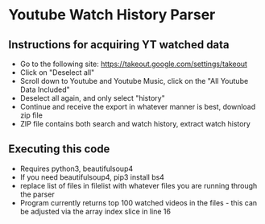 # Youtube Watch History Parser

## Instructions for acquiring YT watched data
- Go to the following site: https://takeout.google.com/settings/takeout
- Click on "Deselect all"
- Scroll down to Youtube and Youtube Music, click on the "All Youtube Data Included"
- Deselect all again, and only select "history"
- Continue and receive the export in whatever manner is best, download zip file
- ZIP file contains both search and watch history, extract watch history

## Executing this code
- Requires python3, beautifulsoup4
- If you need beautifulsoup4, pip3 install bs4
- replace list of files in filelist with whatever files you are running through the parser
- Program currently returns top 100 watched videos in the files - this can be adjusted via the array index slice in line 16
